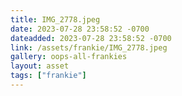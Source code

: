 ```yaml
---
title: IMG_2778.jpeg
date: 2023-07-28 23:58:52 -0700
dateadded: 2023-07-28 23:58:52 -0700
link: /assets/frankie/IMG_2778.jpeg
gallery: oops-all-frankies
layout: asset
tags: ["frankie"]
--- 
```

